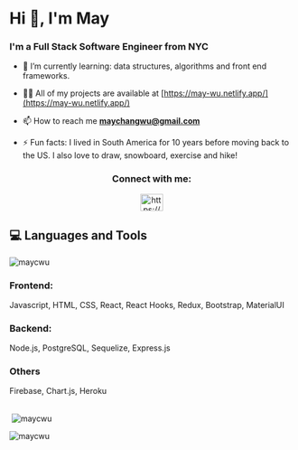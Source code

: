 
<h1>Hi 👋, I'm May</h1>
<h3>I'm a Full Stack Software Engineer from NYC</h3>

- 🌱 I’m currently learning: data structures, algorithms and front end frameworks.

- 👨‍💻 All of my projects are available at [https://may-wu.netlify.app/](https://may-wu.netlify.app/)

- 📫 How to reach me **maychangwu@gmail.com**

- ⚡ Fun facts: I lived in South America for 10 years before moving back to the US. I also love to draw, snowboard, exercise and hike!
</p>
<h3 align="center">Connect with me:</h3>
<p align="center">
<a href="https://linkedin.com/in/https://www.linkedin.com/in/maywu95/" target="blank"><img align="center" src="https://raw.githubusercontent.com/rahuldkjain/github-profile-readme-generator/master/src/images/icons/Social/linked-in-alt.svg" alt="https://www.linkedin.com/in/maywu95/" height="30" width="40" /></a>
</p>

## 💻 Languages and Tools
<img align="center" src="https://github-readme-stats.vercel.app/api/top-langs?username=maycwu&show_icons=true&locale=en&layout=compact" alt="maycwu" />

### Frontend:

Javascript, HTML, CSS, React, React Hooks, Redux, Bootstrap, MaterialUI

### Backend:

Node.js, PostgreSQL, Sequelize, Express.js

### Others
Firebase, Chart.js, Heroku

##
<p align="left">&nbsp;<img align="center" src="https://github-readme-stats.vercel.app/api?username=maycwu&show_icons=true&locale=en" alt="maycwu" /></p>
<p align="left"><img align="center" src="https://github-readme-streak-stats.herokuapp.com/?user=maycwu&" alt="maycwu" /></p>

